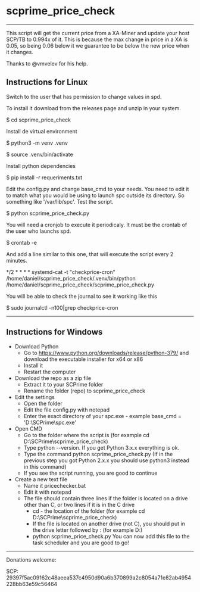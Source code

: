 # scprime_price_check

---

This script will get the current price from a XA-Miner and update your host SCP/TB to 0.994x of it. This is because the max change in price in a XA is 0.05, so being 0.06 below it we guarantee to be below the new price when it changes.

Thanks to @vmvelev for his help.

## Instructions for Linux

Switch to the user that has permission to change values in spd.

To install it download from the releases page and unzip in your system.

$ cd scprime_price_check

Install de virtual environment

$ python3 -m venv .venv

$ source .venv/bin/activate

Install python dependencies

$ pip install -r requeriments.txt

Edit the config.py and change base_cmd to your needs. You need to edit it to match what you would be using to launch spc outside its directory. So something like '/var/lib/spc'. Test the script.

$ python scprime_price_check.py

You will need a cronjob to execute it periodicaly. It must be the crontab of the user who launchs spd.

$ crontab -e

And add a line similar to this one, that will execute the script every 2 minutes.

*/2 * * * * systemd-cat -t "checkprice-cron" /home/daniel/scprime_price_check/.venv/bin/python /home/daniel/scprime_price_check/scprime_price_check.py

You will be able to check the journal to see it working like this

$ sudo journalctl -n100|grep checkprice-cron

---

## Instructions for Windows

- Download Python
    - Go to https://www.python.org/downloads/release/python-379/ and download the executable installer for x64 or x86
    - Install it
    - Restart the computer
- Download the repo as a zip file
    - Extract it to your SCPrime folder
    - Rename the folder (repo) to scprime_price_check
- Edit the settings
    - Open the folder
    - Edit the file config.py with notepad
    - Enter the exact directory of your spc.exe - example base_cmd = 'D:\SCPrime\spc.exe'
- Open CMD
    - Go to the folder where the script is (for example cd D:\SCPrime\scprime_price_check)
    - Type python --version. If you get Python 3.x.x everything is ok.
    - Type the command python scprime_price_check.py (If in the previous step you got Python 2.x.x you should use python3 instead in this command)
    - If you see the script running, you are good to continue
- Create a new text file
    - Name it pricechecker.bat
    - Edit it with notepad
    - The file should contain three lines if the folder is located on a drive other than C, or two lines if it is in the C drive
        - cd - the location of the folder (for example cd D:\SCPrime\scprime_price_check)
        - If the file is located on another drive (not C), you should put in the drive letter followed by : (for example D:)
        - python scprime_price_check.py You can now add this file to the task scheduler and you are good to go!

-----------------------------------------------

Donations welcome:

SCP: 29397f5ac09162c48aeea537c4950d90a6b370899a2c8054a71e82ab4954228bb63e59c56464
